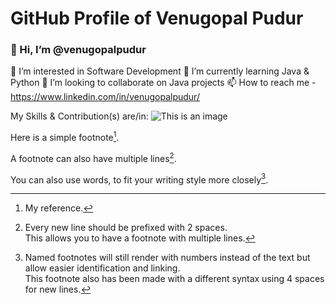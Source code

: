 # GitHub Profile of Venugopal Pudur
### 👋 Hi, I’m @venugopalpudur 
👀 I’m interested in Software Development
🌱 I’m currently learning Java & Python
💞️ I’m looking to collaborate on Java projects
📫 How to reach me - https://www.linkedin.com/in/venugopalpudur/

<!---
venugopalpudur/venugopalpudur is a ✨ special ✨ repository because its `README.md` (this file) appears on your GitHub profile.
You can click the Preview link to take a look at your changes.
--->

My Skills & Contribution(s) are/in:
![This is an image](https://cdn.cdnlogo.com/logos/h/80/html-5.svg)




Here is a simple footnote[^1].

A footnote can also have multiple lines[^2].  

You can also use words, to fit your writing style more closely[^note].

[^1]: My reference.
[^2]: Every new line should be prefixed with 2 spaces.  
  This allows you to have a footnote with multiple lines.
[^note]:
    Named footnotes will still render with numbers instead of the text but allow easier identification and linking.  
    This footnote also has been made with a different syntax using 4 spaces for new lines.
